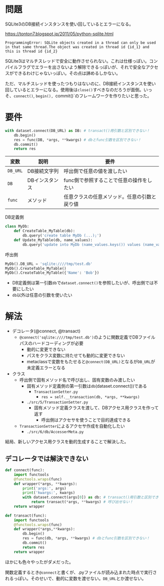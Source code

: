 # 問題

SQLite3のDB接続インスタンスを使い回しているとエラーになる。

https://tonton7.blogspot.jp/2011/05/python-sqlite.html

```
ProgrammingError: SQLite objects created in a thread can only be used in that same thread.The object was created in thread id {id_1} and this is thread id {id_2}
```

SQLite3はマルチスレッドで安全に動作させられない。これは仕様っぽい。コンパイルフラグでエラーを出さないよう解除できるっぽいが、それで安全なアクセスができるわけじゃないっぽい。その点は諦めるしかない。

ただ、マルチスレッドを使ったつもりはないのに、DB接続インスタンスを使い回しているとエラーになる。使用後は`close()`すべきなのだろうが面倒。いっそ、`connect()`, `begin(), `commit()`のフレームワークを作りたいと思った。

# 要件

```python
with dataset.connect(DB_URL) as DB: # transact()用引数と区別できない！
    db.begin()
    res = func(DB, *args, **kwargs) # dbとfunc引数を区別できない！
    db.commit()
    return res
```

変数|説明|要件
----|----|----
`DB_URL`|DB接続文字列|呼出側で任意の値を渡したい
`DB`|DBインスタンス|func側で参照することで任意の操作をしたい
`func`|メソッド|任意クラスの任意メソッド。任意の引数と戻り値

DB定義側
```python
class MyDb:
    def CreateTable_MyTable(db):
        db.query('create table MyDb (...);')
    def Update_MyTable(db, name_values):
        db.query('update into MyDb (name_values.keys()) values (name_values.values());')
```

呼出側
```python
MyDb().DB_URL = 'sqlite:////tmp/test.db'
MyDb().CreateTable_MyTable()
MyDb().CreateTable_MyTable({'Name': 'Bob'})
```

* DB定義側は第一引数`db`で`dataset.connect()`を参照したいが、呼出側では不要にしたい
* `db`以外は任意の引数を使いたい

#  解法

* デコレータ(@connect, @transact)
    * `@connect('sqlite:////tmp/test.db')`のように関数定義でDBファイルパスのハードコーディングが必要
        * 動的に変更できない
        * パスをクラス変数に持たせても動的に変更できない
        * metaclassで変数をもたせると`@connect(DB_URL)`となるが`DB_URL`が未定義エラーとなる
* クラス
    * 呼出側で固有メソッド名で呼び出し、固有変数のみ渡したい
        * 固有メソッド定義側の第一引数は`db`(dataset.connect())である
            * `TransactionSetter.py`
                * `res = self.__transaction(db, *args, **kwargs)`
        * `./src/5/TransactionSetter.py`
            * 固有メソッド定義クラスを渡して、DBアクセス用クラスを作って返す
                * 呼出側はアクセサを使うことで目的達成できる
    * `TransactionSetter`によるアクセサ作成を自動化したい
        * `./src/6/db/AccesserMeta.py`

結局、新しいアクセス用クラスを動的生成することで解決した。

## デコレータでは解決できない

```python
def connect(func):
    import functools
    @functools.wraps(func)
    def wrapper(*args, **kwargs):
        print('args:', args)
        print('kwargs:', kwargs)
        with dataset.connect(args[0]) as db: # transact()用引数と区別できない！
            return transact(*args, **kwargs) # 呼び出せない！
    return wrapper
    
def transact(func):
    import functools
    @functools.wraps(func)
    def wrapper(*args,**kwargs):
        db.begin()
        res = func(db, *args, **kwargs) # dbとfunc引数を区別できない！
        db.commit()
        return res
    return wrapper
```

ほかにも色々やったがダメだった。

関数定義するとき`@connect`と書くが、.pyファイルが読み込まれた時点で実行されるっぽい。そのせいで、動的に変数を渡せない。`DB_URL`とか渡せない。

